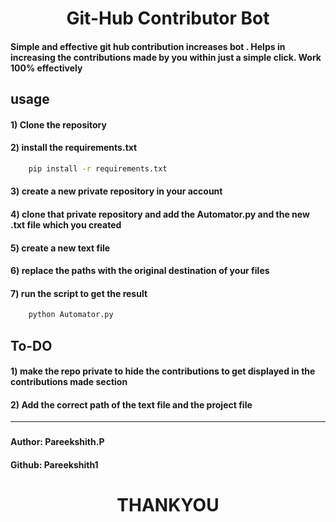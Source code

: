 # <center>Git-Hub Contributor Bot </center>

#### Simple and effective git hub contribution increases bot . Helps in increasing the contributions made by you within just a simple click. <b>Work 100% effectively</b>

## usage

#### 1) Clone the repository

#### 2) install the requirements.txt

```bash
    pip install -r requirements.txt
```

#### 3) create a new private repository in your account

#### 4) clone that private repository and add the <b>Automator.py</b> and the new <b>.txt</b> file which you created

#### 5) create a new text file

#### 6) replace the paths with the original destination of your files

#### 7) run the script to get the result

```bash
    python Automator.py
```

## To-DO

#### 1) make the repo private to hide the contributions to get displayed in the contributions made section

#### 2) Add the correct path of the text file and the project file

---

###

#### Author: Pareekshith.P  
#### Github: Pareekshith1
###

# <center>THANKYOU</center>
